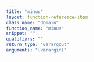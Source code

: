 ```yaml
---
title: "minus"
layout: function-reference-item
class_name: "domain"
function_name: "minus"
snippet: ""
qualifiers: ""
return_type: "varargout"
arguments: "(varargin)"
---
```


<pre class="help-text"></pre>